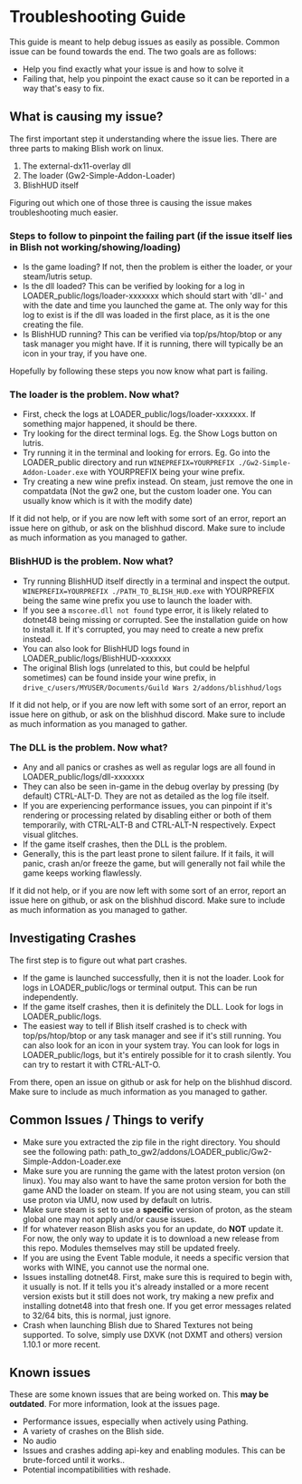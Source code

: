 # Troubleshooting Guide
This guide is meant to help debug issues as easily as possible. Common issue can be found towards the end. The two goals are as follows:
- Help you find exactly what your issue is and how to solve it
- Failing that, help you pinpoint the exact cause so it can be reported in a way that's easy to fix.

## What is causing my issue?
The first important step it understanding where the issue lies. There are three parts to making Blish work on linux.
1. The external-dx11-overlay dll
2. The loader (Gw2-Simple-Addon-Loader)
3. BlishHUD itself

Figuring out which one of those three is causing the issue makes troubleshooting much easier.

### Steps to follow to pinpoint the failing part (if the issue itself lies in Blish not working/showing/loading)
- Is the game loading? If not, then the problem is either the loader, or your steam/lutris setup.
- Is the dll loaded? This can be verified by looking for a log in LOADER_public/logs/loader-xxxxxxx which should start with 'dll-' and with the date and time you launched the game at. The only way for this log to exist is if the dll was loaded in the first place, as it is the one creating the file.
- Is BlishHUD running? This can be verified via top/ps/htop/btop or any task manager you might have. If it is running, there will typically be an icon in your tray, if you have one.

Hopefully by following these steps you now know what part is failing. 

### The loader is the problem. Now what?
- First, check the logs at LOADER_public/logs/loader-xxxxxxx. If something major happened, it should be there.
- Try looking for the direct terminal logs. Eg. the Show Logs button on lutris.
- Try running it in the terminal and looking for errors. Eg. Go into the LOADER_public directory and run ```WINEPREFIX=YOURPREFIX ./Gw2-Simple-Addon-Loader.exe``` with YOURPREFIX being your wine prefix.
- Try creating a new wine prefix instead. On steam, just remove the one in compatdata (Not the gw2 one, but the custom loader one. You can usually know which is it with the modify date)
  
If it did not help, or if you are now left with some sort of an error, report an issue here on github, or ask on the blishhud discord. Make sure to include as much information as you managed to gather.

### BlishHUD is the problem. Now what?
- Try running BlishHUD itself directly in a terminal and inspect the output. ```WINEPREFIX=YOURPREFIX ./PATH_TO_BLISH_HUD.exe``` with YOURPREFIX being the same wine prefix you use to launch the loader with.
- If you see a ```mscoree.dll not found``` type error, it is likely related to dotnet48 being missing or corrupted. See the installation guide on how to install it. If it's corrupted, you may need to create a new prefix instead.
- You can also look for BlishHUD logs found in LOADER_public/logs/BlishHUD-xxxxxxx
- The original Blish logs (unrelated to this, but could be helpful sometimes) can be found inside your wine prefix, in ```drive_c/users/MYUSER/Documents/Guild Wars 2/addons/blishhud/logs```

If it did not help, or if you are now left with some sort of an error, report an issue here on github, or ask on the blishhud discord. Make sure to include as much information as you managed to gather.

### The DLL is the problem. Now what?
- Any and all panics or crashes as well as regular logs are all found in LOADER_public/logs/dll-xxxxxxx
- They can also be seen in-game in the debug overlay by pressing (by default) CTRL-ALT-D. They are not as detailed as the log file itself.
- If you are experiencing performance issues, you can pinpoint if it's rendering or processing related by disabling either or both of them temporarily, with CTRL-ALT-B and CTRL-ALT-N respectively. Expect visual glitches.
- If the game itself crashes, then the DLL is the problem.
- Generally, this is the part least prone to silent failure. If it fails, it will panic, crash an/or freeze the game, but will generally not fail while the game keeps working flawlessly.

If it did not help, or if you are now left with some sort of an error, report an issue here on github, or ask on the blishhud discord. Make sure to include as much information as you managed to gather.

## Investigating Crashes

The first step is to figure out what part crashes. 
- If the game is launched successfully, then it is not the loader. Look for logs in LOADER_public/logs or terminal output. This can be run independently.
- If the game itself crashes, then it is definitely the DLL. Look for logs in LOADER_public/logs.
- The easiest way to tell if Blish itself crashed is to check with top/ps/htop/btop or any task manager and see if it's still running. You can also look for an icon in your system tray. You can look for logs in LOADER_public/logs, but it's entirely possible for it to crash silently. You can try to restart it with CTRL-ALT-O.

From there, open an issue on github or ask for help on the blishhud discord. Make sure to include as much information as you managed to gather.

## Common Issues / Things to verify

- Make sure you extracted the zip file in the right directory. You should see the following path: path_to_gw2/addons/LOADER_public/Gw2-Simple-Addon-Loader.exe
- Make sure you are running the game with the latest proton version (on linux). You may also want to have the same proton version for both the game AND the loader on steam. If you are not using steam, you can still use proton via UMU, now used by default on lutris.
- Make sure steam is set to use a **specific** version of proton, as the steam global one may not apply and/or cause issues.
- If for whatever reason Blish asks you for an update, do **NOT** update it. For now, the only way to update it is to download a new release from this repo. Modules themselves may still be updated freely.
- If you are using the Event Table module, it needs a specific version that works with WINE, you cannot use the normal one.
- Issues installing dotnet48. First, make sure this is required to begin with, it usually is not. If it tells you it's already installed or a more recent version exists but it still does not work, try making a new prefix and installing dotnet48 into that fresh one. If you get error messages related to 32/64 bits, this is normal, just ignore.
- Crash when launching Blish due to Shared Textures not being supported. To solve, simply use DXVK (not DXMT and others) version 1.10.1 or more recent.

## Known issues
These are some known issues that are being worked on. This **may be outdated**. For more information, look at the issues page.

- Performance issues, especially when actively using Pathing.
- A variety of crashes on the Blish side.
- No audio
- Issues and crashes adding api-key and enabling modules. This can be brute-forced until it works..
- Potential incompatibilities with reshade.
